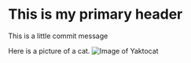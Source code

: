 # This is my primary header

This is a little commit message

Here is a picture of a cat. 
![Image of Yaktocat](https://octodex.github.com/images/yaktocat.png)
